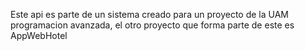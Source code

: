 Este api es parte de un sistema creado para un proyecto de la UAM programacion avanzada, el otro proyecto que forma parte de este es AppWebHotel
